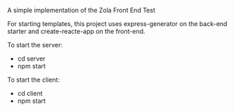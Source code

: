 A simple implementation of the Zola Front End Test

For starting templates, this project uses express-generator on the back-end starter and create-reacte-app on the front-end.


To start the server:
* cd server 
* npm start

To start the client:
* cd client
* npm start
